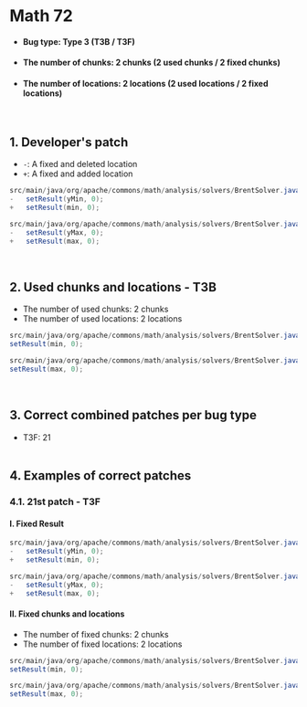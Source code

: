 # Math 72
* <h4>Bug type: Type 3 (T3B / T3F)</h4>
* <h4>The number of chunks: 2 chunks (2 used chunks / 2 fixed chunks)</h4>
* <h4>The number of locations: 2 locations (2 used locations / 2 fixed locations)</h4>
<br>

## 1. Developer's patch
* `-`: A fixed and deleted location
* `+`: A fixed and added location
```java
src/main/java/org/apache/commons/math/analysis/solvers/BrentSolver.java: 115
-   setResult(yMin, 0);
+   setResult(min, 0);
```

```java
src/main/java/org/apache/commons/math/analysis/solvers/BrentSolver.java: 127
-   setResult(yMax, 0);
+   setResult(max, 0);
```
<br>

## 2. Used chunks and locations - T3B
* The number of used chunks: 2 chunks
* The number of used locations: 2 locations
```java
src/main/java/org/apache/commons/math/analysis/solvers/BrentSolver.java: 115
setResult(min, 0);
```

```java
src/main/java/org/apache/commons/math/analysis/solvers/BrentSolver.java: 127
setResult(max, 0);
```
<br>

## 3. Correct combined patches per bug type
* T3F: 21
<br><br>

## 4. Examples of correct patches
### 4.1. 21st patch - T3F
#### I. Fixed Result
```java
src/main/java/org/apache/commons/math/analysis/solvers/BrentSolver.java: 115
-   setResult(yMin, 0);
+   setResult(min, 0);
```

```java
src/main/java/org/apache/commons/math/analysis/solvers/BrentSolver.java: 127
-   setResult(yMax, 0);
+   setResult(max, 0);
```

#### II. Fixed chunks and locations
* The number of fixed chunks: 2 chunks
* The number of fixed locations: 2 locations
```java
src/main/java/org/apache/commons/math/analysis/solvers/BrentSolver.java: 115
setResult(min, 0);
```

```java
src/main/java/org/apache/commons/math/analysis/solvers/BrentSolver.java: 127
setResult(max, 0);
```
<br><br>